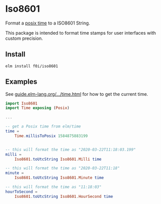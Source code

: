 # Iso8601

Format a [posix time](https://package.elm-lang.org/packages/elm/time/latest/) to a ISO8601 String.

This package is intended to format time stamps for user interfaces with custom precision.

## Install

```
elm install f0i/iso8601
```

## Examples

See [guide.elm-lang.org/…/time.html](https://guide.elm-lang.org/effects/time.html) for how to get the current time.


```elm
import Iso8601
import Time exposing (Posix)

...

-- get a Posix time from elm/time
time =
    Time.millisToPosix 1584875883199


-- this will format the time as "2020-03-22T11:18:03.199"
milli =
    Iso8601.toUtcString Iso8601.Milli time

-- this will format the time as "2020-03-22T11:18"
minute =
    Iso8601.toUtcString Iso8601.Minute time

-- this will format the time as "11:18:03"
hourToSecond =
    Iso8601.toUtcString Iso8601.HourSecond time
```
